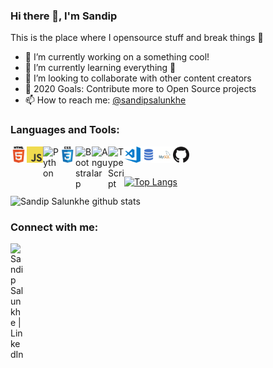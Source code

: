 ### Hi there 👋, I'm Sandip
This is the place where I opensource stuff and break things :rofl:

- 🔭 I’m currently working on a something cool!
- 🌱 I’m currently learning everything 🤣
- 👯 I’m looking to collaborate with other content creators
- 🥅 2020 Goals: Contribute more to Open Source projects
- 📫 How to reach me: [@sandipsalunkhe](https://linkedin.com/in/sandip-salunkhe-b0165bab)


### Languages and Tools:


[<img align="left" alt="HTML5" title="HTML5" width="26px" src="https://raw.githubusercontent.com/github/explore/80688e429a7d4ef2fca1e82350fe8e3517d3494d/topics/html/html.png" />][noone]
[<img align="left" alt="JavaScript" title="JavaScript" width="26px" src="https://raw.githubusercontent.com/github/explore/80688e429a7d4ef2fca1e82350fe8e3517d3494d/topics/javascript/javascript.png" />][noone]
[<img align="left" alt="Python" title="Python" width="26px" src="https://user-images.githubusercontent.com/55046838/89293742-07995700-d67c-11ea-9c26-ebe7f883c813.png" />][noone]
[<img align="left" alt="CSS3" title="CSS3" width="26px" src="https://raw.githubusercontent.com/github/explore/80688e429a7d4ef2fca1e82350fe8e3517d3494d/topics/css/css.png" />][noone]
[<img align="left" alt="Bootstrap" title="Bootstrap" width="26px" src="https://user-images.githubusercontent.com/55046838/89288131-c6507980-d672-11ea-91db-b515a4df88d4.png" />][noone]
[<img align="left" alt="Angular" title="Angular" width="26px" src="https://user-images.githubusercontent.com/55046838/89288398-352dd280-d673-11ea-9092-4bd2acb71fee.png" />][noone]
[<img align="left" alt="TypeScript" title="TypeScript" width="26px" src="https://user-images.githubusercontent.com/55046838/89288699-b1c0b100-d673-11ea-8621-b72da997af5e.png" />][noone]
[<img align="left" alt="Visual Studio Code" title="Visual Studio Code" width="26px" src="https://raw.githubusercontent.com/github/explore/80688e429a7d4ef2fca1e82350fe8e3517d3494d/topics/visual-studio-code/visual-studio-code.png" />][noone]
[<img align="left" alt="SQL" title="SQL" width="26px" src="https://raw.githubusercontent.com/github/explore/80688e429a7d4ef2fca1e82350fe8e3517d3494d/topics/sql/sql.png" />][noone]
[<img align="left" alt="MySQL" title="MySQL" width="26px" src="https://raw.githubusercontent.com/github/explore/80688e429a7d4ef2fca1e82350fe8e3517d3494d/topics/mysql/mysql.png" />][noone]
[<img align="left" alt="GitHub" title="GitHub" width="26px" src="https://raw.githubusercontent.com/github/explore/78df643247d429f6cc873026c0622819ad797942/topics/github/github.png" />][noone]

<!--
[<img align="left" alt="Sass" width="26px" src="https://raw.githubusercontent.com/github/explore/80688e429a7d4ef2fca1e82350fe8e3517d3494d/topics/sass/sass.png" />][noone]
[<img align="left" alt="React" width="26px" src="https://raw.githubusercontent.com/github/explore/80688e429a7d4ef2fca1e82350fe8e3517d3494d/topics/react/react.png" />][noone]
[<img align="left" alt="Gatsby" width="26px" src="https://raw.githubusercontent.com/github/explore/e94815998e4e0713912fed477a1f346ec04c3da2/topics/gatsby/gatsby.png" />][noone]
[<img align="left" alt="GraphQL" width="26px" src="https://raw.githubusercontent.com/github/explore/80688e429a7d4ef2fca1e82350fe8e3517d3494d/topics/graphql/graphql.png" />][noone]
[<img align="left" alt="Node.js" width="26px" src="https://raw.githubusercontent.com/github/explore/80688e429a7d4ef2fca1e82350fe8e3517d3494d/topics/nodejs/nodejs.png" />][noone]
[<img align="left" alt="Deno" width="26px" src="https://raw.githubusercontent.com/github/explore/361e2821e2dea67711cde99c9c40ed357061cf27/topics/deno/deno.png" />][noone]
-->

<br />
<br />

<p></p>
<!-- YOUTUBE:START 
---
### 📺 Latest YouTube Videos
- [Next Level GitHub Profile README (NEW) | How To Create An Amazing Profile ReadMe With GitHub Actions](https://www.youtube.com/watch?v=ECuqb5Tv9qI)
-->



[![Top Langs](https://github-readme-stats.vercel.app/api/top-langs/?username=sandipsalunkhe007&layout=compact)](https://github.com/sandipsalunkhe007/github-readme-stats)


![Sandip Salunkhe github stats](https://github-readme-stats.vercel.app/api?username=sandipsalunkhe007&include_all_commits=true)


### Connect with me:

[<img align="left" alt="Sandip Salunkhe | LinkedIn" width="22px" src="https://cdn.jsdelivr.net/npm/simple-icons@v3/icons/linkedin.svg" />][linkedin]

<br />

[linkedin]: https://linkedin.com/in/sandip-salunkhe-b0165bab
[noone]: #
